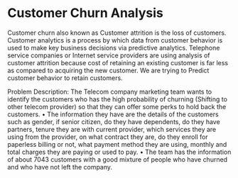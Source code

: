 # Customer Churn Analysis
Customer churn also known as Customer attrition is the loss of customers. Customer analytics is a process by which data from customer behavior is used to make key business decisions via predictive analytics.
Telephone service companies or Internet service providers are using analysis of customer attrition because cost of retaining an existing customer is far less as compared to acquiring the new customer. We are trying to Predict customer behavior to retain customers.

Problem Description:
 The Telecom company marketing team wants to identify the customers who has the high probability of churning (Shifting to other telecom provider) so that they can offer some perks to hold back the customers.
•	The information they have are the details of the customers such as gender, if senior citizen, do they have dependents, do they have partners, tenure they are with current provider, which services they are using from the provider, on what contract they are, do they enroll for paperless billing or not, what payment method they are using, monthly and total charges they are paying or used to pay.
•	The team has the information of about 7043 customers with a good mixture of people who have churned and who have not left the company.
